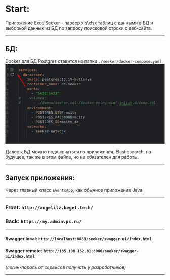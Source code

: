 # Start:

Приложение ExcelSeeker - парсер xls\xlsx таблиц с данными в БД и выборкой данных из БД по запросу поисковой строки с веб-сайта.
___
## БД:
Docker для БД Postgres ставится из папки ```./seeker/docker-compose.yaml```
![img.png](img.png)

Далее к БД можно подключаться из приложения.
Elasticsearch, на будущее, так же в этом файле, но не обязателен для работы.
___
## Запуск приложения:
Через главный класс ```EventsApp```, как обычное приложение Java.
___
### Front: ```http://angelilz.beget.tech/```
### Back: ```https://my.adminvps.ru/```
___
#### Swagger local: ```http://localhost:8080/seeker/swagger-ui/index.html```
#### Swagger remote: ```http://185.198.152.81:8080/seeker/swagger-ui/index.html```
_(логин-пароль от сервисов получать у разработчиков)_
___
